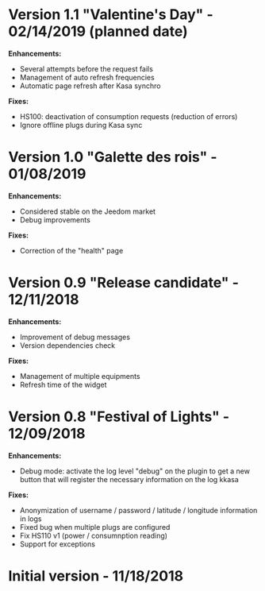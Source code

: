 Version 1.1 "Valentine's Day" - 02/14/2019 (planned date)
===
**Enhancements:**
* Several attempts before the request fails
* Management of auto refresh frequencies
* Automatic page refresh after Kasa synchro

**Fixes:**
* HS100: deactivation of consumption requests (reduction of errors)
* Ignore offline plugs during Kasa sync

Version 1.0 "Galette des rois" - 01/08/2019
===
**Enhancements:**
* Considered stable on the Jeedom market
* Debug improvements

**Fixes:**
* Correction of the "health" page

Version 0.9 "Release candidate" - 12/11/2018
===
**Enhancements:**
* Improvement of debug messages
* Version dependencies check

**Fixes:**
* Management of multiple equipments
* Refresh time of the widget

Version 0.8 "Festival of Lights" - 12/09/2018
===
**Enhancements:**
* Debug mode: activate the log level "debug" on the plugin to get a new button that will register the necessary information on the log kkasa

**Fixes:**
* Anonymization of username / password / latitude / longitude information in logs
* Fixed bug when multiple plugs are configured
* Fix HS110 v1 (power / consumnption reading)
* Support for exceptions

Initial version - 11/18/2018
===
